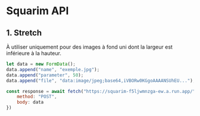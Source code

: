 # Squarim API

## 1. Stretch

À utiliser uniquement pour des images à fond uni dont la largeur est inférieure à la hauteur.

```javascript
let data = new FormData();
data.append("name", "exemple.jpg");
data.append("parameter", 50); 
data.append("file", "data:image/jpeg;base64,iVBORw0KGgoAAAANSUhEU...");

const response = await fetch("https://squarim-f5ljwmnzga-ew.a.run.app/", {
    method: "POST",
    body: data
})
```
